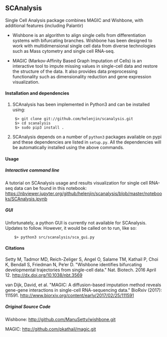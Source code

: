 SCAnalysis
------

Single Cell Analysis package
combines MAGIC and Wishbone, with additional features (including Palantir)


* Wishbone is an algorithm to align single cells from differentiation systems with bifurcating branches. Wishbone has been designed to work with multidimensional single cell data from diverse technologies such as Mass cytometry and single cell RNA-seq. 

* MAGIC (Markov-Affinity Based Graph Imputation of Cells) is an interactive tool to impute missing values in single-cell data and restore the structure of the data. It also provides data preprocessing functionality such as dimensionality reduction and gene expression visualization.

#### Installation and dependencies
1. SCAnalysis has been implemented in Python3 and can be installed using:

        $> git clone git://github.com/helenjin/scanalysis.git
        $> cd scanalysis
        $> sudo pip3 install .

2. SCAnalysis depends on a number of `python3` packages available on pypi and these dependencies are listed in `setup.py`.
All the dependencies will be automatically installed using the above commands.

#### Usage
##### Interactive command line
A tutorial on SCAnalysis usage and results visualization for single cell RNA-seq data can be found in this notebook: 
https://nbviewer.jupyter.org/github/helenjin/scanalysis/blob/master/notebooks/SCAnalysis.ipynb

##### GUI
Unfortunately, a python GUI is currently not available for SCAnalysis. Updates to follow.
However, it would be called on to run, like so:

		$> python3 src/scanalysis/sca_gui.py

#### Citations
Setty M, Tadmor MD, Reich-Zeliger S, Angel O, Salame TM, Kathail P, Choi K, Bendall S, Friedman N, Pe’er D. "Wishbone identifies bifurcating developmental trajectories from single-cell data." Nat. Biotech. 2016 April 12. <http://dx.doi.org/10.1038/nbt.3569>

van Dijk, David, et al. "MAGIC: A diffusion-based imputation method reveals gene-gene interactions in single-cell RNA-sequencing data." BioRxiv (2017): 111591. <http://www.biorxiv.org/content/early/2017/02/25/111591>

##### Original Source Code
Wishbone: <http://github.com/ManuSetty/wishbone.git>

MAGIC: <http://github.com/pkathail/magic.git>